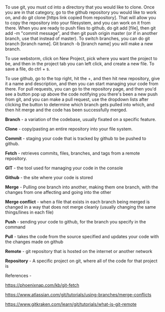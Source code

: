 To use git, you must cd into a directory that you would like to clone. Once you are in that category, go to the github repository you would like to work on, and do git clone [https link copied from repository].
That will allow you to copy the repository into your filesystem, and you can work on it from there. When you are ready to push files to github, do git add [file], then git add -m "commit message", and then git push origin master (or if in another branch, use that instead of master).
To switch branches, you can do git branch [branch name]. Git branch -b [branch name] you will make a new branch.

To use webstorm, click on New Project, pick where you want the project to be, and then in the project tab you can left click, and create a new file. To save a file, do ctrl + s.

To use github, go to the top right, hit the +, and then hit new repository, give it a name and description, and then you can start managing your code from there. For pull requests, you can go to the repository page, and then you'd see a button pop up above the code notifying you there's been a new push from git, and you can make a pull request, use the dropdown lists after clicking the button to determine which branch gets pulled into which, and then hit merge and the code has been successfully merged.

**Branch** - a variation of the codebase, usually fixated on a specific feature.

**Clone** - copy/pasting an entire repository into your file system.

**Commit** - staging your code that is tracked by github to be pushed to github.

**Fetch** - retrieves commits, files, branches, and tags from a remote repository.

**GIT** - the tool used for managing your code in the console

**Github** - the site where your code is stored

**Merge** - Pulling one branch into another, making them one branch, with the changes from one affecting and going into the other

**Merge conflict** - when a file that exists in each branch being merged is changed in a way that does not merge cleanly (usually changing the same things/lines in each file)

**Push** - sending your code to github, for the branch you specify in the command

**Pull** - takes the code from the source specified and updates your code with the changes made on github

**Remote** - git repository that is hosted on the internet or another network

**Repository** - A specific project on git, where all of the code for that project is

References - 

https://phoenixnap.com/kb/git-fetch 
 
https://www.atlassian.com/git/tutorials/using-branches/merge-conflicts 

https://www.gitkraken.com/learn/git/tutorials/what-is-git-remote 
